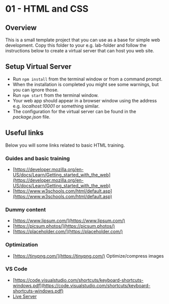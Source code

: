 # 01 - HTML and CSS

## Overview

This is a small template project that you can use as a base for simple web development.
Copy this folder to your e.g. lab-folder and follow the instructions below to create a virtual server that can host you web site.

## Setup Virtual Server

* Run `npm install` from the terminal window or from a command prompt.
* When the installation is completed you might see some warnings, but you can ignore those.
* Run `npm start` from the terminal window.
* Your web app should appear in a browser window using the address e.g. _localhost:10001_ or something similar.
* The configuration for the virtual server can be found in the _package.json_ file.

## Useful links

Below you will some links related to basic HTML training.

### Guides and basic training

* [https://developer.mozilla.org/en-US/docs/Learn/Getting_started_with_the_web](https://developer.mozilla.org/en-US/docs/Learn/Getting_started_with_the_web)
* [https://www.w3schools.com/html/default.asp](https://www.w3schools.com/html/default.asp)

### Dummy content

* [https://www.lipsum.com/](https://www.lipsum.com/)
* [https://picsum.photos/](https://picsum.photos/)
* [https://placeholder.com/](https://placeholder.com/)

### Optimization

* [https://tinypng.com/](https://tinypng.com/) Optimize/compress images

### VS Code

* [https://code.visualstudio.com/shortcuts/keyboard-shortcuts-windows.pdf](https://code.visualstudio.com/shortcuts/keyboard-shortcuts-windows.pdf)
* [Live Server](https://marketplace.visualstudio.com/items?itemName=ritwickdey.LiveServer)
